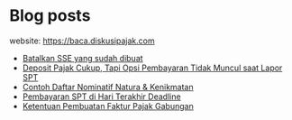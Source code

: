 # Blog posts

website: https://baca.diskusipajak.com

<!-- BLOG-POST-LIST:START -->
- [Batalkan SSE yang sudah dibuat](https://baca.diskusipajak.com/batalkan-sse-yang-sudah-dibuat/)
- [Deposit Pajak Cukup, Tapi Opsi Pembayaran Tidak Muncul saat Lapor SPT](https://baca.diskusipajak.com/deposit-pajak-cukup-tapi-opsi-pembayaran-tidak-muncul-saat-lapor-spt/)
- [Contoh Daftar Nominatif Natura &amp; Kenikmatan](https://baca.diskusipajak.com/contoh-daftar-nominatif-natura-kenikmatan/)
- [Pembayaran SPT di Hari Terakhir Deadline](https://baca.diskusipajak.com/pembayaran-spt-di-hari-terakhir-deadline/)
- [Ketentuan Pembuatan Faktur Pajak Gabungan](https://baca.diskusipajak.com/ketentuan-pembuatan-faktur-pajak-gabungan/)
<!-- BLOG-POST-LIST:END -->

<!--
**kelaspajak/kelaspajak** is a ✨ _special_ ✨ repository because its `README.md` (this file) appears on your GitHub profile.

Here are some ideas to get you started:

- 🔭 I’m currently working on ...
- 🌱 I’m currently learning ...
- 👯 I’m looking to collaborate on ...
- 🤔 I’m looking for help with ...
- 💬 Ask me about ...
- 📫 How to reach me: ...
- 😄 Pronouns: ...
- ⚡ Fun fact: ...
-->
